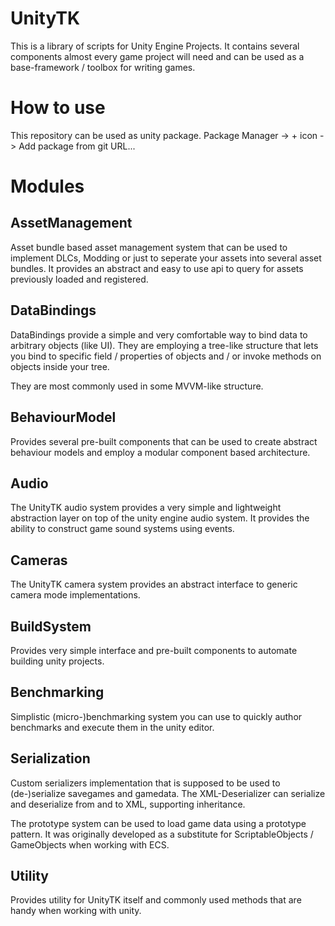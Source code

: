 # UnityTK

This is a library of scripts for Unity Engine Projects.
It contains several components almost every game project will need and can be used as a base-framework / toolbox for writing games.

# How to use

This repository can be used as unity package.
Package Manager -> + icon -> Add package from git URL...

# Modules

AssetManagement
----

Asset bundle based asset management system that can be used to implement DLCs, Modding or just to seperate your assets into several asset bundles.
It provides an abstract and easy to use api to query for assets previously loaded and registered.

DataBindings
-----

DataBindings provide a simple and very comfortable way to bind data to arbitrary objects (like UI).
They are employing a tree-like structure that lets you bind to specific field / properties of objects and / or invoke methods on objects inside your tree.

They are most commonly used in some MVVM-like structure.

BehaviourModel
----

Provides several pre-built components that can be used to create abstract behaviour models and employ a modular component based architecture.

Audio
----

The UnityTK audio system provides a very simple and lightweight abstraction layer on top of the unity engine audio system.
It provides the ability to construct game sound systems using events.

Cameras
----

The UnityTK camera system provides an abstract interface to generic camera mode implementations.

BuildSystem
----

Provides very simple interface and pre-built components to automate building unity projects.

Benchmarking
----

Simplistic (micro-)benchmarking system you can use to quickly author benchmarks and execute them in the unity editor.

Serialization
----

Custom serializers implementation that is supposed to be used to (de-)serialize savegames and gamedata.
The XML-Deserializer can serialize and deserialize from and to XML, supporting inheritance.

The prototype system can be used to load game data using a prototype pattern.
It was originally developed as a substitute for ScriptableObjects / GameObjects when working with ECS.

Utility
-----

Provides utility for UnityTK itself and commonly used methods that are handy when working with unity.

